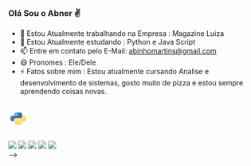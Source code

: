 ### Olá Sou o Abner ✌

- 🔭 Estou Atualmente trabalhando na Empresa : Magazine Luiza
- 🌱 Estou Atualmente estudando : Python e Java Script
- 📫 Entre em contato pelo E-Mail: abinhomartins@gmail.com
- 😄 Pronomes : Ele/Dele
- ⚡ Fatos sobre mim : Estou atualmente cursando Analise e desenvolvimento de sistemas, gosto muito de pizza e estou sempre aprendendo coisas novas.

<div style="display: inline_block"><br>

  <img align="center" alt="Rafa-Python" height="30" width="40" src="https://raw.githubusercontent.com/devicons/devicon/master/icons/python/python-original.svg">
 
</div>

  ##

  <div> 
  <a href="https://www.youtube.com/@hyukiteckk7152" target="_blank"><img src="https://img.shields.io/badge/YouTube-FF0000?style=for-the-badge&logo=youtube&logoColor=white" target="_blank"></a>
<a href="https://instagram.com/abnermartins_prado" target="_blank"><img src="https://img.shields.io/badge/-Instagram-%23E4405F?style=for-the-badge&logo=instagram&logoColor=white" target="_blank"></a>
 	<a href="https://www.twitch.tv/hyukiteckk" target="_blank"><img src="https://img.shields.io/badge/Twitch-9146FF?style=for-the-badge&logo=twitch&logoColor=white" target="_blank"></a>
  <a href = "mailto:abinhomartins@gmail.com"><img src="https://img.shields.io/badge/-Gmail-%23333?style=for-the-badge&logo=gmail&logoColor=white" target="_blank"></a>
  <a href="https://www.linkedin.com/in/abner-martins-b456aa1b6/" target="_blank"><img src="https://img.shields.io/badge/-LinkedIn-%230077B5?style=for-the-badge&logo=linkedin&logoColor=white" target="_blank"></a> 
  
</div>
-->
